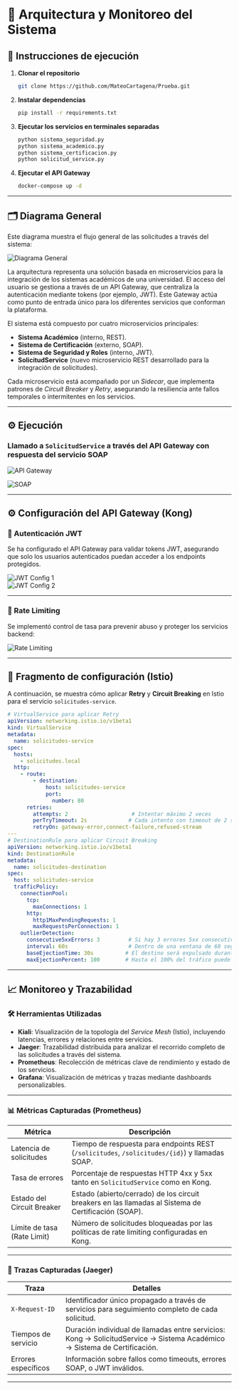# 📡 Arquitectura y Monitoreo del Sistema

## 🚀 Instrucciones de ejecución

1. **Clonar el repositorio**  
   ```bash
   git clone https://github.com/MateoCartagena/Prueba.git
   ```

2. **Instalar dependencias**  
   ```bash
   pip install -r requirements.txt
   ```

3. **Ejecutar los servicios en terminales separadas**  
   ```bash
   python sistema_seguridad.py
   python sistema_academico.py
   python sistema_certificacion.py
   python solicitud_service.py
   ```

4. **Ejecutar el API Gateway**  
   ```bash
   docker-compose up -d
   ```

---

## 🗂️ Diagrama General

Este diagrama muestra el flujo general de las solicitudes a través del sistema:

![Diagrama General](img/diagrama_1.png)

La arquitectura representa una solución basada en microservicios para la integración de los sistemas académicos de una universidad. El acceso del usuario se gestiona a través de un API Gateway, que centraliza la autenticación mediante tokens (por ejemplo, JWT). Este Gateway actúa como punto de entrada único para los diferentes servicios que conforman la plataforma.

El sistema está compuesto por cuatro microservicios principales:

- **Sistema Académico** (interno, REST).
- **Sistema de Certificación** (externo, SOAP).
- **Sistema de Seguridad y Roles** (interno, JWT).
- **SolicitudService** (nuevo microservicio REST desarrollado para la integración de solicitudes).

Cada microservicio está acompañado por un *Sidecar*, que implementa patrones de *Circuit Breaker* y *Retry*, asegurando la resiliencia ante fallos temporales o intermitentes en los servicios.

---

## ⚙️ Ejecución

### Llamado a `SolicitudService` a través del API Gateway con respuesta del servicio SOAP

![API Gateway](img/kong_1.png)

![SOAP](img/soap_1.png)

---

## ⚙️ Configuración del API Gateway (Kong)

### 🔐 Autenticación JWT

Se ha configurado el API Gateway para validar tokens JWT, asegurando que solo los usuarios autenticados puedan acceder a los endpoints protegidos.

![JWT Config 1](img/jwt1_1.png)  
![JWT Config 2](img/jwt2_1.png)

---

### 🚦 Rate Limiting

Se implementó control de tasa para prevenir abuso y proteger los servicios backend:

![Rate Limiting](img/rate_1.png)

---

## 📄 Fragmento de configuración (Istio)

A continuación, se muestra cómo aplicar **Retry** y **Circuit Breaking** en Istio para el servicio `solicitudes-service`.

```yaml
# VirtualService para aplicar Retry
apiVersion: networking.istio.io/v1beta1
kind: VirtualService
metadata:
  name: solicitudes-service
spec:
  hosts:
    - solicitudes.local
  http:
    - route:
        - destination:
            host: solicitudes-service
            port:
              number: 80
      retries:
        attempts: 2                    # Intentar máximo 2 veces
        perTryTimeout: 2s             # Cada intento con timeout de 2 segundos
        retryOn: gateway-error,connect-failure,refused-stream
---
# DestinationRule para aplicar Circuit Breaking
apiVersion: networking.istio.io/v1beta1
kind: DestinationRule
metadata:
  name: solicitudes-destination
spec:
  host: solicitudes-service
  trafficPolicy:
    connectionPool:
      tcp:
        maxConnections: 1
      http:
        http1MaxPendingRequests: 1
        maxRequestsPerConnection: 1
    outlierDetection:
      consecutive5xxErrors: 3         # Si hay 3 errores 5xx consecutivos
      interval: 60s                   # Dentro de una ventana de 60 segundos
      baseEjectionTime: 30s          # El destino será expulsado durante 30s
      maxEjectionPercent: 100        # Hasta el 100% del tráfico puede ser expulsado
```
---

## 📈 Monitoreo y Trazabilidad

### 🛠️ Herramientas Utilizadas

- **Kiali**: Visualización de la topología del *Service Mesh* (Istio), incluyendo latencias, errores y relaciones entre servicios.
- **Jaeger**: Trazabilidad distribuida para analizar el recorrido completo de las solicitudes a través del sistema.
- **Prometheus**: Recolección de métricas clave de rendimiento y estado de los servicios.
- **Grafana**: Visualización de métricas y trazas mediante dashboards personalizables.

---

### 📊 Métricas Capturadas (Prometheus)

| Métrica                      | Descripción                                                                                     |
|-----------------------------|-------------------------------------------------------------------------------------------------|
| Latencia de solicitudes     | Tiempo de respuesta para endpoints REST (`/solicitudes`, `/solicitudes/{id}`) y llamadas SOAP. |
| Tasa de errores             | Porcentaje de respuestas HTTP 4xx y 5xx tanto en `SolicitudService` como en Kong.              |
| Estado del Circuit Breaker  | Estado (abierto/cerrado) de los circuit breakers en las llamadas al Sistema de Certificación (SOAP). |
| Límite de tasa (Rate Limit) | Número de solicitudes bloqueadas por las políticas de rate limiting configuradas en Kong.       |

---

### 📌 Trazas Capturadas (Jaeger)

| Traza               | Detalles                                                                                           |
|---------------------|----------------------------------------------------------------------------------------------------|
| `X-Request-ID`      | Identificador único propagado a través de servicios para seguimiento completo de cada solicitud.  |
| Tiempos de servicio | Duración individual de llamadas entre servicios: Kong → SolicitudService → Sistema Académico → Sistema de Certificación. |
| Errores específicos | Información sobre fallos como timeouts, errores SOAP, o JWT inválidos.                            |

---
